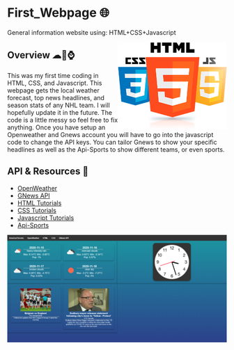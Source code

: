 # First_Webpage 🌐
General information website using: HTML+CSS+Javascript

<img width="250" height="200" align='Right' src="https://github.com/Raziz1/First_Webpage/blob/main/images/icon.png? raw=true">


## Overview ☁📰⌚
This was my first time coding in HTML, CSS, and Javascript. This webpage gets the local weather forecast, top news headlines, and season stats of any NHL team. I will hopefully update it in the future. The code is a little messy so feel free to fix anything. Once you have setup an Openweather and Gnews account you will have to go into the javascript code to change the API keys. You can tailor Gnews to show your specific headlines as well as the Api-Sports to show different teams, or even sports.

## API & Resources 🔗
* [OpenWeather](https://openweathermap.org/)
* [GNews API](https://gnews.io/)
* [HTML Tutorials](https://www.w3schools.com/html/html_attributes.asp)
* [CSS Tutorials](https://www.w3schools.com/css/default.asp)
* [Javascript Tutorials](https://www.w3schools.com/js/)
* [Api-Sports](https://dashboard.api-football.com/)

<img align='Center' src="https://github.com/Raziz1/First_Webpage/blob/main/images/View.PNG? raw=true">

